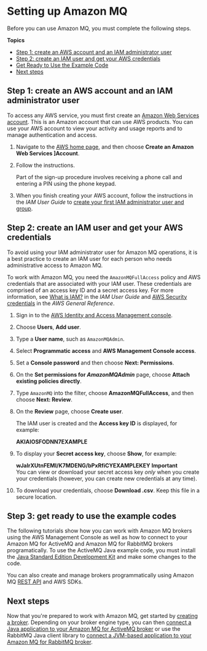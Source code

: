 # Setting up Amazon MQ<a name="amazon-mq-setting-up"></a>

Before you can use Amazon MQ, you must complete the following steps\.

**Topics**
+ [Step 1: create an AWS account and an IAM administrator user](#create-aws-account)
+ [Step 2: create an IAM user and get your AWS credentials](#create-iam-user)
+ [Get Ready to Use the Example Code](#get-ready-to-use-example-code)
+ [Next steps](#next-steps-setting-up)

## Step 1: create an AWS account and an IAM administrator user<a name="create-aws-account"></a>

To access any AWS service, you must first create an [Amazon Web Services account](https://aws.amazon.com/)\. This is an Amazon account that can use AWS products\. You can use your AWS account to view your activity and usage reports and to manage authentication and access\.

1. Navigate to the [AWS home page](https://aws.amazon.com/), and then choose **Create an Amazon Web Services \]Account**\.

1. Follow the instructions\.

   Part of the sign\-up procedure involves receiving a phone call and entering a PIN using the phone keypad\.

1. When you finish creating your AWS account, follow the instructions in the *IAM User Guide* to [create your first IAM administrator user and group](https://docs.aws.amazon.com/IAM/latest/UserGuide/getting-started_create-admin-group.html)\.

## Step 2: create an IAM user and get your AWS credentials<a name="create-iam-user"></a>

To avoid using your IAM administrator user for Amazon MQ operations, it is a best practice to create an IAM user for each person who needs administrative access to Amazon MQ\.

To work with Amazon MQ, you need the `AmazonMQFullAccess` policy and AWS credentials that are associated with your IAM user\. These credentials are comprised of an access key ID and a secret access key\. For more information, see [What is IAM?](https://docs.aws.amazon.com/IAM/latest/UserGuide/IAM_Introduction.html) in the *IAM User Guide* and [AWS Security credentials](https://docs.aws.amazon.com/general/latest/gr/aws-security-credentials.html) in the *AWS General Reference*\.

1. Sign in to the [AWS Identity and Access Management console](https://console.aws.amazon.com/iam/)\.

1. Choose **Users**, **Add user**\.

1. Type a **User name**, such as `AmazonMQAdmin`\.

1. Select **Programmatic access** and **AWS Management Console access**\.

1. Set a **Console password** and then choose **Next: Permissions**\.

1. On the **Set permissions for *AmazonMQAdmin*** page, choose **Attach existing policies directly**\.

1. Type `AmazonMQ` into the filter, choose **AmazonMQFullAccess**, and then choose **Next: Review**\.

1. On the **Review** page, choose **Create user**\.

   The IAM user is created and the **Access key ID** is displayed, for example:

   **AKIAIOSFODNN7EXAMPLE**

1. To display your **Secret access key**, choose **Show**, for example:

   **wJalrXUtnFEMI/K7MDENG/bPxRfiCYEXAMPLEKEY**
**Important**  
You can view or download your secret access key *only* when you create your credentials \(however, you can create new credentials at any time\)\.

1. To download your credentials, choose **Download \.csv**\. Keep this file in a secure location\.

## Step 3: get ready to use the example codes<a name="get-ready-to-use-example-code"></a>

The following tutorials show how you can work with Amazon MQ brokers using the AWS Management Console as well as how to connect to your Amazon MQ for ActiveMQ and Amazon MQ for RabbitMQ brokers programatically\. To use the ActiveMQ Java example code, you must install the [Java Standard Edition Development Kit](https://www.oracle.com/technetwork/java/javase/downloads/index.html) and make some changes to the code\.

You can also create and manage brokers programmatically using Amazon MQ [REST API](https://docs.aws.amazon.com/amazon-mq/latest/api-reference/) and AWS SDKs\.

## Next steps<a name="next-steps-setting-up"></a>

Now that you're prepared to work with Amazon MQ, get started by [creating a broker](amazon-mq-getting-started.md)\. Depending on your broker engine type, you can then [connect a Java application to your Amazon MQ for ActiveMQ broker](getting-started-activemq.md#connect-java-application) or use the RabbitMQ Java client library to [connect a JVM\-based application to your Amazon MQ for RabbitMQ broker](getting-started-rabbitmq.md#rabbitmq-connect-jvm-application)\.